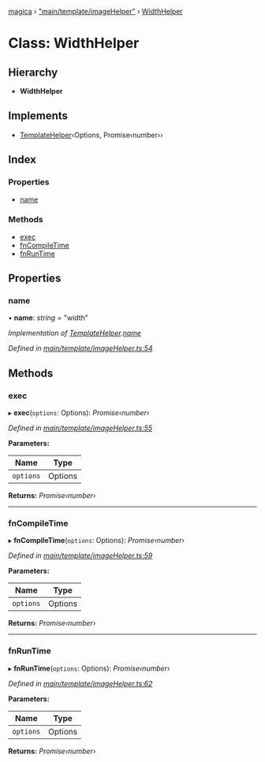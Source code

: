 [magica](../README.md) › ["main/template/imageHelper"](../modules/_main_template_imagehelper_.md) › [WidthHelper](_main_template_imagehelper_.widthhelper.md)

# Class: WidthHelper

## Hierarchy

* **WidthHelper**

## Implements

* [TemplateHelper](../interfaces/_main_template_template_.templatehelper.md)‹Options, Promise‹number››

## Index

### Properties

* [name](_main_template_imagehelper_.widthhelper.md#name)

### Methods

* [exec](_main_template_imagehelper_.widthhelper.md#exec)
* [fnCompileTime](_main_template_imagehelper_.widthhelper.md#fncompiletime)
* [fnRunTime](_main_template_imagehelper_.widthhelper.md#fnruntime)

## Properties

###  name

• **name**: *string* = "width"

*Implementation of [TemplateHelper](../interfaces/_main_template_template_.templatehelper.md).[name](../interfaces/_main_template_template_.templatehelper.md#name)*

*Defined in [main/template/imageHelper.ts:54](https://github.com/cancerberoSgx/magica/blob/19bf60b/src/main/template/imageHelper.ts#L54)*

## Methods

###  exec

▸ **exec**(`options`: Options): *Promise‹number›*

*Defined in [main/template/imageHelper.ts:55](https://github.com/cancerberoSgx/magica/blob/19bf60b/src/main/template/imageHelper.ts#L55)*

**Parameters:**

Name | Type |
------ | ------ |
`options` | Options |

**Returns:** *Promise‹number›*

___

###  fnCompileTime

▸ **fnCompileTime**(`options`: Options): *Promise‹number›*

*Defined in [main/template/imageHelper.ts:59](https://github.com/cancerberoSgx/magica/blob/19bf60b/src/main/template/imageHelper.ts#L59)*

**Parameters:**

Name | Type |
------ | ------ |
`options` | Options |

**Returns:** *Promise‹number›*

___

###  fnRunTime

▸ **fnRunTime**(`options`: Options): *Promise‹number›*

*Defined in [main/template/imageHelper.ts:62](https://github.com/cancerberoSgx/magica/blob/19bf60b/src/main/template/imageHelper.ts#L62)*

**Parameters:**

Name | Type |
------ | ------ |
`options` | Options |

**Returns:** *Promise‹number›*
